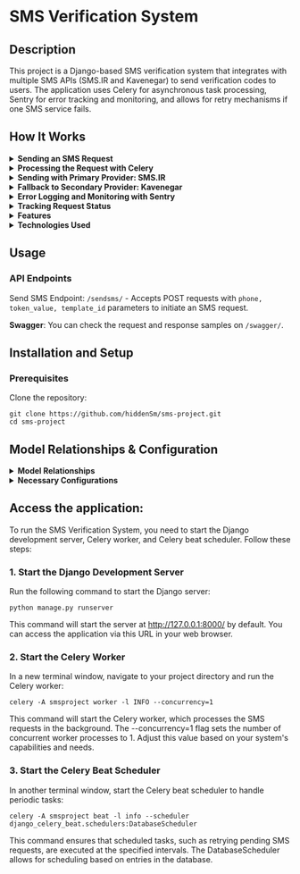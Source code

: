 # SMS Verification System

## Description
This project is a Django-based SMS verification system that integrates with multiple SMS APIs (SMS.IR and Kavenegar) to send verification codes to users. The application uses Celery for asynchronous task processing, Sentry for error tracking and monitoring, and allows for retry mechanisms if one SMS service fails.


## How It Works

<details>
<summary><strong>Sending an SMS Request</strong></summary>

When a user or client makes a request to the `/sendsms/` endpoint:
- **Endpoint:** `/sendsms/`
- **Method:** `POST`
- The request body includes the phone number, token values, and template ID required to send the SMS.
- Before sending, the request goes through validation using serializers, ensuring required fields are present.

</details>

<details>
<summary><strong>Processing the Request with Celery</strong></summary>

Once the request is validated:
- The `SendSmsView` view enqueues a task to Celery, which handles the SMS request in the background.
- **Benefits of using Celery:** This allows the main API to respond quickly while offloading the SMS sending process to Celery, which processes it asynchronously.

</details>

<details>
<summary><strong>Sending with Primary Provider: SMS.IR</strong></summary>

The `process_request` task first tries to send the SMS using **SMS.IR**:
- If SMS.IR successfully sends the SMS, the status is recorded as `DONE`.
- If SMS.IR fails (e.g., due to network issues or provider limitations), Celery will log the failure and proceed to the next step.

</details>

<details>
<summary><strong>Fallback to Secondary Provider: Kavenegar</strong></summary>

If the SMS.IR request fails:
- The task automatically attempts to send the SMS via **Kavenegar**.
- If Kavenegar also fails, the system logs the request as `FAILED`.
- If Kavenegar succeeds, the status is recorded as `DONE`.

</details>

<details>
<summary><strong>Error Logging and Monitoring with Sentry</strong></summary>

The project uses **Sentry** to monitor all errors and warnings during SMS processing:
- Sentry captures issues such as failed requests and sends alerts, allowing administrators to investigate or troubleshoot problems.
- All major issues in the SMS sending process are captured, helping maintain system reliability and track performance.

</details>

<details>
<summary><strong>Tracking Request Status</strong></summary>

Each SMS request is tracked in the database with the following information:
- **Status** (`flag`): Indicates if the request is `PENDING`, `DONE`, or `FAILED`.
- **Retries** (`tries`): Counts the number of times the system attempted to send the SMS.
- **System Used** (`system`): Specifies which provider was used (SMS.IR or Kavenegar).

</details>

<details>
<summary><strong>Features</strong></summary>

- **Multi-API SMS Sending**: Supports SMS.IR and Kavenegar for sending SMS verification codes.
- **Retry Mechanism**: Automatically retries sending via the alternate service if the primary SMS service fails.
- **Asynchronous Processing**: Uses Celery to process SMS requests asynchronously.
- **Sentry Integration**: Captures and logs error messages to Sentry for monitoring.
- **Transactional Database**: Manages requests in a transactional manner to ensure data consistency.

</details>

<details>
<summary><strong>Technologies Used</strong></summary>

- Django
- Celery
- Redis (for Celery backend)
- Sentry SDK (for error logging)
- 

</details>


## Usage

### API Endpoints
Send SMS Endpoint: `/sendsms/` - Accepts POST requests with `phone, token_value, template_id` parameters to initiate an SMS request. <br >

**Swagger**:
You can check the request and response samples on `/swagger/`.

<!--- 
## Background Tasks
   - **process_request**: Processes an SMS request and attempts to send it via SMS.IR. If SMS.IR fails, the request is retried using Kavenegar. <br >
   - **check_pending_requests**: A periodic task to retry any SMS requests with a pending status.
--->


## Installation and Setup <br />

### Prerequisites <br />
Clone the repository: <br />

```
git clone https://github.com/hiddenSm/sms-project.git
cd sms-project
```

## Model Relationships & Configuration

<details>
<summary><strong>Model Relationships</strong></summary>

- **Engine**: Represents an SMS provider, storing API details such as `name`, `api_url`, and `provider_token`.
- **Templates**: A template model with a unique `template_id` used across different engines.
- **TemplatesEngine**: Connects **Engine** and **Templates** models by mapping each engine's internal `template_code` to a standard `template_id`, with `token_keys` specifying the required tokens for each template.
- **VerifyRequests**: Logs requests, including sender details, the selected engine (`system`), status (`flag`), number of attempts (`tries`), and token values.

</details>

<details>
<summary><strong>Necessary Configurations</strong></summary>

Before running the project, set up the following configurations in the Django admin:

1. **Engine**:
   - Add each SMS provider (e.g., SMS.IR, Kavenegar) with the necessary API details.

2. **Templates**:
   - Define template entries with unique `template_id` values that are shared across all engines.

3. **TemplatesEngine**:
   - Map each template to the corresponding engine using `template_code` and specify required `token_keys`.

Once configured, `VerifyRequests` will log and track requests as the system operates.

</details> 


## Access the application:
To run the SMS Verification System, you need to start the Django development server, Celery worker, and Celery beat scheduler. Follow these steps:
<br />

### 1. Start the Django Development Server
Run the following command to start the Django server:

```
python manage.py runserver
```
This command will start the server at http://127.0.0.1:8000/ by default. You can access the application via this URL in your web browser.

### 2. Start the Celery Worker
In a new terminal window, navigate to your project directory and run the Celery worker:

```
celery -A smsproject worker -l INFO --concurrency=1
```
This command will start the Celery worker, which processes the SMS requests in the background. The --concurrency=1 flag sets the number of concurrent worker processes to 1. Adjust this value based on your system's capabilities and needs.

### 3. Start the Celery Beat Scheduler
In another terminal window, start the Celery beat scheduler to handle periodic tasks:

```
celery -A smsproject beat -l info --scheduler django_celery_beat.schedulers:DatabaseScheduler
```
This command ensures that scheduled tasks, such as retrying pending SMS requests, are executed at the specified intervals. The DatabaseScheduler allows for scheduling based on entries in the database.





<!-- ############################################# -->

<!--- 
**Sample Request**:
```
POST /sendsms/
Content-Type: application/json
Authorization: Bearer <your-auth-token>

{
    "phone": "+1234567890",
    "token_value": {"token": "123456"},
    "template_id": 1
}
```
--->

<!---
## How It Works
This project is designed to reliably send SMS messages using two providers, SMS.IR and Kavenegar, with automatic fallback and error handling. Here’s a breakdown of how it all works:

### 1. Sending an SMS Request 
When a user or client makes a request to the `/sendsms/` endpoint:
   - **Endpoint:** `/sendsms/`
   - **Method:** `POST`
   - The request body includes the phone number, token values, and template ID required to send the SMS.
   - Before sending, the request goes through validation using serializers, ensuring required fields are present.

### 2. Processing the Request with Celery
Once the request is validated:
   - The `SendSmsView` view enqueues a task to Celery, which handles the SMS request in the background.
   - **Benefits of using Celery:** This allows the main API to respond quickly while offloading the SMS sending process to Celery, which processes it asynchronously.

### 3. Sending with Primary Provider: SMS.IR
The `process_request` task first tries to send the SMS using **SMS.IR**:
   - If SMS.IR successfully sends the SMS, the status is recorded as `DONE`.
   - If SMS.IR fails (e.g., due to network issues or provider limitations), Celery will log the failure and proceed to the next step.

### 4. Fallback to Secondary Provider: Kavenegar
If the SMS.IR request fails:
   - The task automatically attempts to send the SMS via **Kavenegar**.
   - If Kavenegar also fails, the system logs the request as `FAILED`.
   - If Kavenegar succeeds, the status is recorded as `DONE`.

### 5. Error Logging and Monitoring with Sentry
The project uses **Sentry** to monitor all errors and warnings during SMS processing:
   - Sentry captures issues such as failed requests and sends alerts, allowing administrators to investigate or troubleshoot problems.
   - All major issues in the SMS sending process are captured, helping maintain system reliability and track performance.

### 6. Tracking Request Status
Each SMS request is tracked in the database with the following information:
   - **Status** (`flag`): Indicates if the request is `PENDING`, `DONE`, or `FAILED`.
   - **Retries** (`tries`): Counts the number of times the system attempted to send the SMS.
   - **System Used** (`system`): Specifies which provider was used (SMS.IR or Kavenegar).
--->

